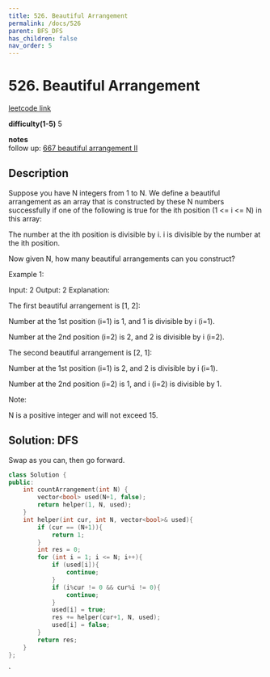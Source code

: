 ```yaml
---
title: 526. Beautiful Arrangement
permalink: /docs/526
parent: BFS_DFS
has_children: false
nav_order: 5
---
```

# 526. Beautiful Arrangement
[leetcode link](https://leetcode.com/problems/beautiful-arrangement/)

**difficulty(1-5)** 
5

**notes**   
follow up: [667 beautiful arrangement II](/docs/667)

## Description
Suppose you have N integers from 1 to N. We define a beautiful arrangement as an array that is constructed by these N numbers successfully if one of the following is true for the ith position (1 <= i <= N) in this array:

The number at the ith position is divisible by i.
i is divisible by the number at the ith position.
 

Now given N, how many beautiful arrangements can you construct?

Example 1:

Input: 2
Output: 2
Explanation: 

The first beautiful arrangement is [1, 2]:

Number at the 1st position (i=1) is 1, and 1 is divisible by i (i=1).

Number at the 2nd position (i=2) is 2, and 2 is divisible by i (i=2).

The second beautiful arrangement is [2, 1]:

Number at the 1st position (i=1) is 2, and 2 is divisible by i (i=1).

Number at the 2nd position (i=2) is 1, and i (i=2) is divisible by 1.
 

Note:

N is a positive integer and will not exceed 15.

## Solution: DFS
Swap as you can, then go forward. 
```c++
class Solution {
public:
    int countArrangement(int N) {
        vector<bool> used(N+1, false);
        return helper(1, N, used);
    }
    int helper(int cur, int N, vector<bool>& used){
        if (cur == (N+1)){
            return 1;
        }
        int res = 0;
        for (int i = 1; i <= N; i++){
            if (used[i]){
                continue;
            }
            if (i%cur != 0 && cur%i != 0){
                continue;
            }
            used[i] = true;
            res += helper(cur+1, N, used);
            used[i] = false;
        }
        return res;
    }
};
```

<!-- 
Default label
{: .label }

Blue label
{: .label .label-blue }

Stable
{: .label .label-green }

New release
{: .label .label-purple }

Coming soon
{: .label .label-yellow }

Deprecated
{: .label .label-red } -->
`